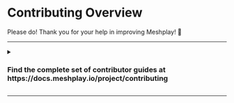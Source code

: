 # <a name="contributing">Contributing Overview</a>

Please do! Thank you for your help in improving Meshplay! :balloon:

---

<details>

  <summary><h3>Find the complete set of contributor guides at https://docs.meshplay.io/project/contributing</h3></summary>

All contributors are welcome. Not sure where to start? Please see the [newcomers welcome guide](https://layer5.io/community/newcomers) for how, where, and why to contribute. This project is community-built and welcomes collaboration. Contributors are expected to adhere to our [Code of Conduct](CODE_OF_CONDUCT.md).

All set to contribute? Grab an open issue with the [help-wanted label](../../labels/help%20wanted) and jump in. Join our [Slack channel](https://slack.meshplay.io) and engage in conversation. Create a [new issue](/../../issues/new/choose) if needed. All [pull requests](/../../pulls) should ideally reference an open [issue](/../../issues). Include keywords in your pull request descriptions, as well as commit messages, to [automatically close related issues in GitHub](https://help.github.com/en/github/managing-your-work-on-github/closing-issues-using-keywords).

**Sections**

- <a name="contributing">General Contribution Flow</a>
  - <a href="#commit-signing">Developer Certificate of Origin</a>
- Meshplay Contribution Flow
  - <a href="#contributing-docs">Meshplay Documentation</a>
  - <a href="#contributing-meshplay">Meshplay Backend</a>
    - <a href="#adapter">Writing a Meshplay Adapter</a>
  - <a href="#contributing-ui">Meshplay UI</a>
    Relevant coding style guidelines are the Go Code Review Comments and the Formatting and style section of Peter Bourgon's Go: Best Practices for Production Environments.
  - <a href="#contributing-meshplayctl">Meshplayctl Documentation</a>
    - <a href="https://docs.google.com/spreadsheets/d/1q63sIGAuCnIeDs8PeM-0BAkNj8BBgPUXhLbe1Y-318o/edit#gid=0">Command Reference and Tracker</a>

# <a name="contributing">General Contribution Flow</a>

To contribute to Meshplay, please follow the fork-and-pull request workflow described [here](docs/CONTRIBUTING-gitflow.md).

## Issues & Pull Requests

### Creating an Issue

Before **creating** an Issue i.e for `features`/`bugs`/`improvements` please follow these steps:


1. Search existing Issues before creating a new Issue (look to see if the Issue has already been created).
1. If it doesn't exist create a new Issue giving as much context as possible (please take note and select the correct Issue type, for example `bug`, `documentation` or `feature`.
1. If you wish to work on the Issue once it has been triaged, please include this in your Issue description.

### Working on an Issue

Before working on an existing Issue please follow these steps:

1. Comment asking for the Issue to be assigned to you.
1. To best position yourself for Issues assignment, we recommend that you:
    1. Confirm that you have read the CONTRIBUTING.md.
    1. Have a functional development environment (have built and are able to run the project).
    1. Convey your intended approach to solving the issue.
    1. Put each of these items in writing in one or more comments.
1. After the Issue is assigned to you, you can start working on it.
1. In general, **only** start working on this Issue (and open a Pull Request) when it has been assigned to you. Doing so will prevent confusion, duplicate work (some of which may go unaccepted given its duplicity), incidental stepping on toes, and the headache involved for maintainers and contributors alike as Issue assignments collide and heads bump together.
1. Reference the Issue in your Pull Request (for example `This PR fixes #123`). so that the corresponding Issue is automatically closed upon merge of your Pull Request.

> Notes:
>
> - Check the `Assignees` box at the top of the page to see if the Issue has been assigned to someone else before requesting this be assigned to you. If the issue has a current Assignee, but appears to be inactive, politely inquire with the current Assignee as to whether they are still working on a solution and/or if you might collaborate with them.
> - Only request to be assigned an Issue if you know how to work on it.
> - If an Issue is unclear, ask questions to get more clarity before asking to have the Issue assigned to you; avoid asking "what do I do next? how do I fix this?" (see the item above this line)
> - An Issue can be assigned to multiple people, if you all agree to collaborate on the Issue (the Pull Request can contain commits from different collaborators)
> - Any Issues that has no activity after 2 weeks will be unassigned and re-assigned to someone else.

## Reviewing Pull Requests

We welcome everyone to review Pull Requests. It is a great way to learn, network, and support each other.

### DOs

- Use inline comments to explain your suggestions
- Use inline suggestions to propose changes
- Exercise patience and empathy while offering critiques of the works of others.

### DON'Ts

- Do not repeat feedback, this creates more noise than value (check the existing conversation), use GitHub reactions if you agree/disagree with a comment
- Do not blindly approve Pull Requests to improve your GitHub contributors graph

## <a name="commit-signing">Signing-off on Commits (Developer Certificate of Origin)</a>

To contribute to this project, you must agree to the Developer Certificate of
Origin (DCO) for each commit you make. The DCO is a simple statement that you,
as a contributor, have the legal right to make the contribution.

See the [DCO](https://developercertificate.org) file for the full text of what you must agree to
and how it works [here](https://github.com/probot/dco#how-it-works).
To signify that you agree to the DCO for contributions, you simply add a line to each of your
git commit messages:

```
Signed-off-by: Jane Smith <jane.smith@example.com>
```

In most cases, you can add this signoff to your commit automatically with the
`-s` or `--signoff` flag to `git commit`. You must use your real name and a reachable email
address (sorry, no pseudonyms or anonymous contributions). An example of signing off on a commit:

```
$ commit -s -m “my commit message w/signoff”
```

To ensure all your commits are signed, you may choose to add this alias to your global `.gitconfig`:

_~/.gitconfig_

```
[alias]
  amend = commit -s --amend
  cm = commit -s -m
  commit = commit -s
```

Or you may configure your IDE, for example, Visual Studio Code to automatically sign-off commits for you:

<a href="https://user-images.githubusercontent.com/7570704/64490167-98906400-d25a-11e9-8b8a-5f465b854d49.png" ><img src="https://user-images.githubusercontent.com/7570704/64490167-98906400-d25a-11e9-8b8a-5f465b854d49.png" width="50%"><a>

## <a name="contributing-docs">Documentation Contribution Flow</a>

Please contribute! Meshplay documentation uses GitHub Pages to host the docs site. Learn more about [Meshplay's documentation framework](https://docs.google.com/document/d/17guuaxb0xsfutBCzyj2CT6OZiFnMu9w4PzoILXhRXSo/edit?usp=sharing). The process of contributing follows this flow:

1. Create a fork, if you have not already, by following the steps described [here](docs/CONTRIBUTING-gitflow.md)
1. In the local copy of your fork, navigate to the docs folder.
   `cd docs`
1. Create and checkout a new branch to make changes within
   `git checkout -b <my-changes>`
1. Edit/add documentation.
   `vi <specific page>.md`
1. Add redirect link on the old page (only when a new page is created that replaces the old page)
1. Run site locally to preview changes.
   `make docs`

- **Note:** _From the Makefile, this command is actually running `$ bundle exec jekyll serve --drafts --livereload --config _config_dev.yml`. If this command causes errors try running the server without Livereload with this command: `$ bundle exec jekyll serve --drafts --config _config_dev.yml`. Just keep in mind you will have to manually restart the server to reflect any changes made without Livereload. There are two Jekyll configuration, `jekyll serve` for developing locally and `jekyll build` when you need to generate the site artifacts for production._

1. Commit, [sign-off](#commit-signing), and push changes to your remote branch.
   `git push origin <my-changes>`
1. Open a pull request (in your web browser) against our main repo: https://github.com/meshplay/meshplay.

_Alternatively, LiveReload is available as an option during development: with jekyll serve --livereload no more manual page refresh. 

`bundle exec jekyll serve --drafts --livereload --incremental --config _config_dev.yml`


## <a name="contributing-meshplay">Meshplay Contribution Flow</a>

Meshplay is written in `Go` (Golang) and leverages Go Modules. UI is built on React and Next.js. To make building and packaging easier a `Makefile` is included in the main repository folder.

Relevant coding style guidelines are the [Go Code Review Comments](https://code.google.com/p/go-wiki/wiki/CodeReviewComments) and the _Formatting and style_ section of Peter Bourgon's [Go: Best
Practices for Production Environments](https://peter.bourgon.org/go-in-production/#formatting-and-style).

**Please note**: All `make` commands should be run in a terminal from within the Meshplay's main folder.

### Prerequisites for building Meshplay in your development environment:

1. Go version 1.21.1 must be installed if you want to build and/or make changes to the existing code. The binary `go1.21.1` should be available in your path. If you don't want to disturb your existing version of Go, then follow these [instructions](https://go.dev/doc/manage-install#:~:text=and%20run%20them.-,Installing%20multiple%20Go%20versions,-You%20can%20install) to keep multiple versions of Go in your system.
2. `GOPATH` environment variable should be configured appropriately
3. `npm` and `node` should be installed on your machine, preferably the latest versions.
4. Fork this repository (`git clone https://github.com/meshplay/meshplay.git`), and clone your forked version of Meshplay to your development environment, preferably outside `GOPATH`.
5. `golangci-lint` should be installed if you want to test Go code, for MacOS and linux users.

#### Build and Run Meshplay Server

Before you can access the Meshplay UI, you need to install the UI dependencies,

```sh
make ui-setup
```

and then build and export the UI

```sh
make ui-build
```

To build & run Meshplay Server, run the following command:

```sh
make server
```

Any time changes are made to the Go code, you will have to stop the server and run the above command again.
Once the Meshplay server is up and running, you should be able to access Meshplay on your `localhost` on port `9081` at `http://localhost:9081`.

**Please note**: If you see "Meshplay Development Incompatible" while trying to sign into Meshplay Server, then follow these steps:

<img src="./docs/assets/img/meshplay-development-incompatible-error.png" width="50%">

Potential Solution:

-  Go to your meshplay folder in your local-system where you’ve cloned it.
Execute:

- `git remote add upstream https://github.com/meshplay/meshplay`
- `git fetch upstream`
- Restart the meshplay server
- Additionally, before restarting the server, if you like to pull the latest changes, you can do: `git pull upstream master`
### UI Development Server

If you want to work on the UI, it will be a good idea to use the included UI development server. You can run the UI development server by running the following command:

```
make ui
```

Once you have the server configured, and running successfully on the default port `http://localhost:9081`, you may proceed to access the Meshplay UI at `http://localhost:3000`.
Any UI changes made now will automatically be recompiled and served in the browser.

To access the [Meshplay UI Development Server](#ui-development-server) on port `3000`, you will need to select your **Cloud Provider** by navigating to `localhost:9081` after running the Meshplay server.

**Please note**: When running `make server` on the macOS platform, some may face errors with the crypto module in Go. This is caused due to invalid C headers in Clang installed with XCode platform tools. Replacing Clang with gcc by adding `export CC=gcc` to .bashrc / .zshrc should fix the issue. More information on the issue can be found [here](https://github.com/golang/go/issues/30072)

**Please Note** : Little minor things where you can face some issues in the windows platform -

1. Meshplay requires gcc at the `make server` step, **x64 windows** architecture can face issues while finding the best **GCC compiler**, You can install [tdm64-GCC](https://jmeubank.github.io/tdm-gcc/) which worked smoothly but many compilers other than that can cause issues, you also have to set an environment variable for this step.

2. Installing `make` in windows requires you to install [choco](https://chocolatey.org/install) first, which makes it easier to install `make` then, It requires security access which can only be done in admin mode.

#### Tests

Users can now test their code changes on their local machine against the CI checks implemented through golang-ci lint.

To test code changes on your local machine, run the following command:

```
make golangci-run
```

#### Building Docker image

To build a Docker image of Meshplay, please ensure you have `Docker` installed to be able to build the image. Now, run the following command to build the Docker image:

```sh
make docker
```

#### <a name="adapter">Writing a Meshplay Adapter</a>

Meshplay uses adapters to provision and interact with different service meshes. Follow these instructions to create a new adapter or modify an existing adapter.

1. Get the proto buf spec file from Meshplay repo:
   `wget https://raw.githubusercontent.com/meshplay/meshplay/master/server/meshes/meshops.proto`
1. Generate code
   1. Using Go as an example, do the following:
      - install the protocol buffer compiler: https://grpc.io/docs/protoc-installation/
      - add GOPATH to PATH: `export PATH=$PATH:$(go env GOPATH)/bin`
      - install the protocol compiler plugins for go:
               `go install google.golang.org/protobuf/cmd/protoc-gen-go@latest`
               `go install google.golang.org/grpc/cmd/protoc-gen-go-grpc@latest`
      - create a directory _meshes_
      - Generate Go code:
         	`protoc --proto_path=. --go_out=meshes --go_opt=paths=source_relative --go-grpc_out=meshes --go-grpc_opt=paths=source_relative meshops.proto`

   1. For other languages, please refer to gRPC.io for language-specific guides.
1. Implement the service methods and expose the gRPC server on a port of your choice (e.g. 10000).

_Tip:_ The [Meshplay adapter for Istio](https://github.com/meshplay/meshplay-istio) is a good reference adapter to use as an example of a Meshplay adapter written in Go.

#### <a name="meshplay-istio">Running Meshplay Adapter (Meshplay-Istio)</a>

**Meshplay-Istio** is a pre-written example of Meshplay Adapter written in Go. Follow these instructions to run meshplay-istio to avoid errors related to Meshplay Adapters

1. Fork [Meshplay-Istio](https://github.com/meshplay/meshplay-istio)
2. Clone your fork locally
3. Run this command from the root directory of **meshplay-istio**
   ```sh
   make run
   ```
4. Try connecting to port 10000 as Meshplay Adapter URL

## <a name="contributing-ui">UI Contribution Flow</a>

Meshplay is written in `Go` (Golang) and leverages Go Modules. UI is built on React, Billboard.js and Next.js. To make building and packaging easier a `Makefile` is included in the main repository folder.

![ui/assets/img/readme/meshplay_ui.png](ui/assets/img/readme/meshplay_ui.png)

### Install UI dependencies

To install/update the UI dependencies:

```
make ui-setup
```

### Build and export UI

To build and export the UI code:

```
make ui-build
```

### Build and run Meshplay Server

To build & run Meshplay Server:

```
make server
```

Now that the UI code is built, Meshplay UI will be available at `http://localhost:9081`.
Any time changes are made to the UI code, the above code will have to run to rebuild the UI.

### UI Development Server

If you want to work on the UI, it will be a good idea to use the included UI development server. You can run the UI development server by running the following command:

```
make ui
```

Once you have the server configured, and running successfully on the default port `http://localhost:9081`, you may proceed to access the Meshplay UI at `http://localhost:3000`.
Any UI changes made now will automatically be recompiled and served in the browser.

### Running Meshplay from IDE

If you want to run Meshplay from IDE like Goland, VSCode. set below environment variable

```
PROVIDER_BASE_URLS="https://meshplay.layer5.io"
PORT=9081
DEBUG=true
ADAPTER_URLS=localhost:10000 localhost:10001 localhost:10002 localhost:10003 localhost:10004 localhost:10005 localhost:10006 localhost:10007 localhost:10008 localhost:10009
```

go tool argument

```shell
-tags draft
```

### UI Lint Rules

We are using ES-Lint to maintain code quality & consistency in our UI Code. To make sure your PR passes all the UI & ES-Lint Tests, please see below :

- Remember to run `make ui-lint` & `make ui-provider-lint` if you are making changes in Meshplay-UI & Provider-UI respectively.
- The above commands will only fix some basic indenting rules. You will have to manually check your code to ensure there are no duplications, un-used variables or un-declared constants.
- We will soon be adding Pre-Commit Hooks to make sure you get to know your errors before you commit the code.
- In case you are unable to fix your lint errors, ping us on our [Slack](https://slack.meshplay.io).


# Using Sistent in Meshplay UI

## Overview

Meshplay UI utilizes three component libraries:

1. Material-UI (MUI) v4
2. Material-UI (MUI) v5
3. Sistent

While MUI v4 and v5 are being phased out, Sistent is now the preferred component library. Sistent internally uses MUI v5, and Meshplay UI globally still relies on MUI v4. This can lead to conflicts between themes when Sistent components are used directly.

## The `UseSistent` Wrapper

To resolve theme conflicts and ensure proper functionality, a custom wrapper called `UseSistent` has been created. This wrapper provides the Sistent theme to its child components.

## Usage Guidelines

1. Wrap any custom component that exclusively uses Sistent components with `UseSistent`.
2. Individual Sistent components can also be wrapped with `UseSistent`.
3. Avoid using MUI v4 components within a component wrapped with `UseSistent`.

## Examples

### Example 1: Wrapping a custom component

```jsx
import { UseSistent } from './UseSistent';
import { Button, TextField } from 'sistent';

const MyCustomForm = () => (
  <UseSistent>
    <form>
      <TextField label="Name" />
      <Button>Submit</Button>
    </form>
  </UseSistent>
);
```

### Example 2: Wrapping an individual Sistent component

```jsx
import { UseSistent } from './UseSistent';
import { DataGrid } from 'sistent';

const MyDataGridComponent = ({ data }) => (
  <UseSistent>
    <DataGrid rows={data} columns={columns} />
  </UseSistent>
);
```

### Example 3: Incorrect usage (avoid this)

```jsx
import { UseSistent } from './UseSistent';
import { Button } from 'sistent';
import { TextField } from '@material-ui/core'; // MUI v4

// Don't do this!
const IncorrectUsage = () => (
  <UseSistent>
    <Button>Sistent Button</Button>
    <TextField label="MUI v4 TextField" /> {/* This will cause conflicts */}
  </UseSistent>
);
```

## Best Practices

1. Gradually migrate components to use Sistent instead of MUI v4 or v5.
2. Always wrap Sistent components or custom components using Sistent with `UseSistent`.
3. Keep MUI v4 components separate from Sistent components to avoid theme conflicts.



## <a name="contributing-meshplayctl">Meshplayctl Documentation</a>

### meshplayctl

`meshplayctl` is the CLI client for Meshplay.

### Contributing

Please refer to the [Meshplay Contributing Guidelines](https://docs.meshplay.io/project/contributing/contributing-cli) for setting up your development environment and the [meshplayctl Command Reference and Tracker](https://docs.google.com/spreadsheets/d/1q63sIGAuCnIeDs8PeM-0BAkNj8BBgPUXhLbe1Y-318o/edit#gid=0) for current status of `meshplayctl`.

For a quick introduction to `meshplayctl`, checkout [Beginner's guide to contributing to Meshplay and meshplayctl](https://youtu.be/hh_kFLZx3G4).

### Building and running `meshplayctl`

The [`/meshplayctl`](https://github.com/meshplay/meshplay/tree/master/meshplayctl) folder contains the complete code for `meshplayctl`.

`meshplayctl` is written in Golang or the Go Programming Language. For development use Go version 1.15+.

After making changes, run `make` in the `meshplayctl` folder to build the binary. You can then use the binary by, say, `./meshplayctl system start`.

### `meshplayctl` command reference

- See user-facing, documentation of the `meshplayctl` commands is available in the [Meshplay Docs](https://docs.meshplay.io/reference/meshplayctl).
- See contributor-facing design spec for [Meshplay CLI Commands and Documentation](https://docs.google.com/document/d/1xRlFpElRmybJ3WacgPKXgCSiQ2poJl3iCCV1dAalf0k/edit#heading=h.5fucij4hc5wt) for a complete reference of `meshplayctl`.

### General guidelines and resources

`meshplayctl` might be the interface that the users first have with Meshplay. As such, `meshplayctl` needs to provide a great UX.

The following principles should be taken in mind while designing `meshplayctl` commands-

1. Provide user experiences that are familiar.
2. Make the commands and their behavior intuitive.
3. Avoid long commands with chained series of flags.
4. Design with automated testing in mind, e.g. provide possibility to specify output format as json (-o json) for easy inspection of command response.

Part of delivering a great user experience is providing intuitive interfaces. In the case of `meshplayctl`, we should take inspiration from and deliver similar user experiences as popular CLIs do in this ecosystem, like `kubectl` and `docker`. Here is relevant `kubectl` information to reference - [Kubectl SIG CLI Community Meeting Minutes](https://docs.google.com/document/u/2/d/1r0YElcXt6G5mOWxwZiXgGu_X6he3F--wKwg-9UBc29I/edit#), [contributing to kubectl](https://github.com/kubernetes/community/blob/master/sig-cli/CONTRIBUTING.md), [code](https://github.com/kubernetes/kubernetes/tree/master/pkg/kubectl/cmd/config).

`meshplayctl` uses the [Cobra](https://github.com/spf13/cobra) framework. A good first-step towards contributing to `meshplayctl` would be to familiarise yourself with the [Cobra concepts](https://github.com/spf13/cobra#concepts).

For manipulating config files, `meshplayctl` uses [Viper](https://github.com/spf13/viper).

A central `struct` is maintained in the `meshplayctl/internal/cli/root/config/config.go` file. These are updated and should be used for getting the Meshplay configuration.

For logs, `meshplayctl` uses [Logrus](https://github.com/sirupsen/logrus). Going through the docs and understanding the different [log-levels](https://github.com/sirupsen/logrus#level-logging) will help a lot.

`meshplayctl` uses [golangci-lint](https://github.com/golangci/golangci-lint). Refer to it for lint checks.

All contributors are invited to review [pull requests](https://github.com/meshplay/meshplay/pulls) on `meshplayctl` as on other Meshplay components.

# <a name="maintaining"> Reviews</a>

All contributors are invited to review pull requests. See this short video on [how to review a pull request](https://www.youtube.com/watch?v=isLfo7jfE6g&feature=youtu.be).

# New to Git?

Resources: https://lab.github.com and https://try.github.com/

### License

This repository and site are available as open-source under the terms of the [Apache 2.0 License](https://opensource.org/licenses/Apache-2.0).

</details>

---
